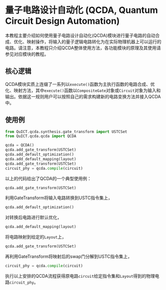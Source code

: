 # 量子电路设计自动化 (QCDA, Quantum Circuit Design Automation)

本教程主要介绍如何使用量子电路设计自动化(QCDA)模块进行量子电路的自动合成、优化、映射操作，将输入的量子逻辑电路转化为在实际物理机器上可以运行的电路。请注意，本教程只介绍QCDA整体使用方法，各功能模块的原理及其使用请参见对应模块的教程。

## 核心逻辑

QCDA模块实质上连缀了一系列以`execute()`函数为主执行函数的电路合成、优化、映射方法，其中`execute()`函数以`CompositeGate`对象或`Circuit`对象为输入和输出。依据这一规则用户可以按照自己的需求构建新的电路变换方法并接入QCDA中。

## 使用例

``` python
from QuICT.qcda.synthesis.gate_transform import USTCSet
from QuICT.qcda.qcda import QCDA

qcda = QCDA()
qcda.add_gate_transform(USTCSet)
qcda.add_default_optimization()
qcda.add_default_mapping(layout)
qcda.add_gate_transform(USTCSet)
circuit_phy = qcda.compile(circuit)
```

以上的代码给出了QCDA的一个典型使用例：
``` python
qcda.add_gate_transform(USTCSet)
```
利用GateTransform将输入电路转换到USTC指令集上，

``` python
qcda.add_default_optimization()
```
对转换后电路进行默认优化，

``` python
qcda.add_default_mapping(layout)
```
将电路映射到给定的`Layout`上，

``` python
qcda.add_gate_transform(USTCSet)
```
再利用GateTransform将映射后的swap门分解到USTC指令集上，

``` python
circuit_phy = qcda.compile(circuit)
```
执行以上安排的QCDA流程获得原电路`circuit`给定指令集和`Layout`得到的物理电路`circuit_phy`。
